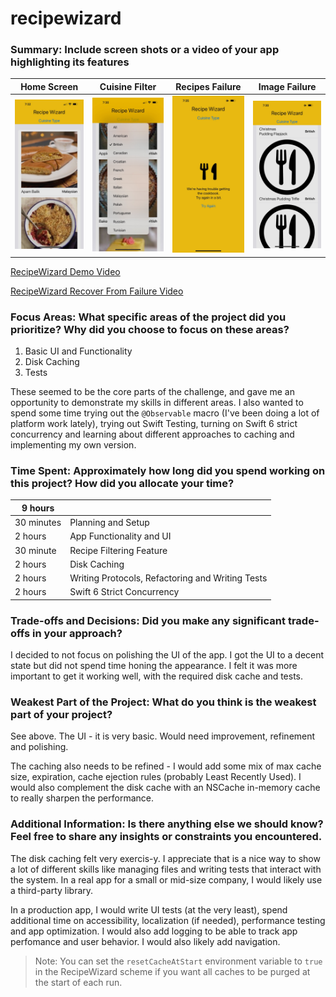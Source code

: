 # recipewizard

### Summary: Include screen shots or a video of your app highlighting its features

| Home Screen | Cuisine Filter | Recipes Failure | Image Failure |
| ----------- | -------------- | --------------- | ------------- |
| ![alt text][RecipeWizard] | ![alt text][CuisineFilter] | ![alt text][RecipesFailure] | ![alt text][ImageFailure] |

[RecipeWizard]: https://github.com/colbrew/recipewizard/raw/main/RecipeWizard.jpg "Recipe Wizard"
[CuisineFilter]: https://github.com/colbrew/recipewizard/raw/main/CuisineFilter.jpg "Cuisine Filter"
[RecipesFailure]: https://github.com/colbrew/recipewizard/raw/main/FetchRecipesFailure.jpg "Fetch Recipes Failure"
[ImageFailure]: https://github.com/colbrew/recipewizard/raw/main/ImageFailure.jpg "Load Image Failure"

[RecipeWizard Demo Video](https://drive.google.com/file/d/1NYE7dJtuLUfl9zc54fwbfPL6OEmHHnzc/view?usp=share_link)

[RecipeWizard Recover From Failure Video](https://drive.google.com/file/d/1lsWyOsnn9ljzwXHXhylp55z8DN6K9iaw/view?usp=share_link)

### Focus Areas: What specific areas of the project did you prioritize? Why did you choose to focus on these areas?

1. Basic UI and Functionality
2. Disk Caching
3. Tests
    
These seemed to be the core parts of the challenge, and gave me an opportunity to demonstrate my skills in different areas. I also wanted to spend some time trying out the `@Observable` macro (I've been doing a lot of platform work lately), trying out Swift Testing, turning on Swift 6 strict concurrency and learning about different approaches to caching and implementing my own version.
     
### Time Spent: Approximately how long did you spend working on this project? How did you allocate your time?

| **9 hours** | |
| --- | --- |
| 30 minutes | Planning and Setup |
| 2 hours | App Functionality and UI |
| 30 minute | Recipe Filtering Feature |
| 2 hours | Disk Caching |
| 2 hours | Writing Protocols, Refactoring and Writing Tests |
| 2 hours | Swift 6 Strict Concurrency |

### Trade-offs and Decisions: Did you make any significant trade-offs in your approach?

I decided to not focus on polishing the UI of the app. I got the UI to a decent state but did not spend time honing the appearance. I felt it was more important to get it working well, with the required disk cache and tests.

### Weakest Part of the Project: What do you think is the weakest part of your project?

See above. The UI - it is very basic. Would need improvement, refinement and polishing. 

The caching also needs to be refined - I would add some mix of max cache size, expiration, cache ejection rules (probably Least Recently Used). I would also complement the disk cache with an NSCache in-memory cache to really sharpen the performance.

### Additional Information: Is there anything else we should know? Feel free to share any insights or constraints you encountered.

The disk caching felt very exercis-y. I appreciate that is a nice way to show a lot of different skills like managing files and writing tests that interact with the system. In a real app for a small or mid-size company, I would likely use a third-party library.

In a production app, I would write UI tests (at the very least), spend additional time on accessibility, localization (if needed), performance testing and app optimization. I would also add logging to be able to track app perfomance and user behavior. I would also likely add navigation.

> Note: You can set the `resetCacheAtStart` environment variable to `true` in the RecipeWizard scheme if you want all caches to be purged at the start of each run.

